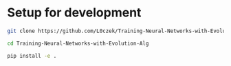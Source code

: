 # Setup for development
```bash
git clone https://github.com/L0czek/Training-Neural-Networks-with-Evolution-Alg

cd Training-Neural-Networks-with-Evolution-Alg

pip install -e .
```
